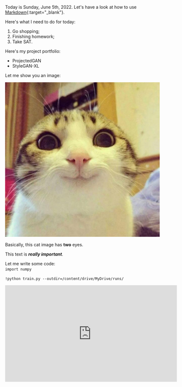 Today is Sunday, June 5th, 2022.
Let's have a look at how to use [Markdown](https://www.markdownguide.org/cheat-sheet/){:target="_blank"}.

Here's what I need to do for today:
1. Go shopping;
2. Finishing homework;
3. Take SAT.

Here's my project portfolio:
- ProjectedGAN
- StyleGAN-XL

Let me show you an image:

![image](cat.png)  


Basically, this cat image has **two** eyes.

This text is <em><strong>really important</strong></em>.


Let me write some code:  
`import numpy`  

`!python train.py --outdir=/content/drive/MyDrive/runs/`
<iframe width="560" height="315" src="https://www.youtube.com/embed/bWh0PocLQ-0" title="YouTube video player" frameborder="0" allow="accelerometer; autoplay; clipboard-write; encrypted-media; gyroscope; picture-in-picture" allowfullscreen></iframe>
